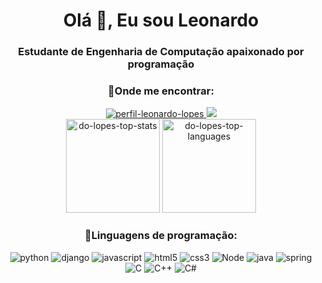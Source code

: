 <h1 align="center">Olá 👋, Eu sou Leonardo</h1>
<h3 align="center">Estudante de Engenharia de Computação apaixonado por programação</h3>

<h3 align="center">🔎Onde me encontrar:</h3>
<div align="center">
    <a href="https://www.linkedin.com/in/do-lopes/">
        <img src="https://img.shields.io/badge/LinkedIn-0077B5?style=for-the-badge&logo=linkedin&logoColor=white" alt="perfil-leonardo-lopes"/>
    </a>
    <a href="mailto:leo2006lopes@gmail.com">
        <img src=https://img.shields.io/badge/Gmail-D14836?style=for-the-badge&logo=gmail&logoColor=white></img>
    </a>
</div>

<div align=center dir="auto">
    <img height="150em" src="https://github-readme-stats.vercel.app/api?username=do-lopes&show_icons=true&theme=dracula" alt="do-lopes-top-stats" style="max-width: 100%;"/>
    <img height="150em" src="https://github-readme-stats.vercel.app/api/top-langs?username=do-lopes&show_icons=true&exclude_repo=Projeto-Bot-Web-Scraping&theme=dracula&layout=compact" alt="do-lopes-top-languages" style="max-width: 100%;"/>
</div>

<h3 align="center">📎Linguagens de programação:</h3>
<div align="center" dir="auto">
    <img alt="python" src="https://img.shields.io/badge/Python-3776AB?style=for-the-badge&logo=python&logoColor=white">
    <img alt="django" src="https://img.shields.io/badge/Django-092E20?style=for-the-badge&logo=django&logoColor=white">
    <img alt="javascript" src="https://img.shields.io/badge/JavaScript-F7DF1E?style=for-the-badge&logo=javascript&logoColor=black">
    <img alt="html5" src="https://img.shields.io/badge/HTML5-E34F26?style=for-the-badge&logo=html5&logoColor=white">
    <img alt="css3" src="https://img.shields.io/badge/CSS3-1572B6?style=for-the-badge&logo=css3&logoColor=white">
    <img alt="Node" src="https://img.shields.io/badge/Node.js-43853D?style=for-the-badge&logo=node.js&logoColor=white">
    <img alt="java" src="https://img.shields.io/badge/Java-ED8B00?style=for-the-badge&logo=openjdk&logoColor=white">
    <img alt="spring" src="https://img.shields.io/badge/Spring-6DB33F?style=for-the-badge&logo=spring&logoColor=white">
    <img alt="C" src="https://img.shields.io/badge/C-00599C?style=for-the-badge&logo=c&logoColor=white">
    <img alt="C++" src="https://img.shields.io/badge/C%2B%2B-00599C?style=for-the-badge&logo=c%2B%2B&logoColor=whitee">
    <img alt="C#" src="https://img.shields.io/badge/C%23-239120?style=for-the-badge&logo=c-sharp&logoColor=white">   
</div> 
